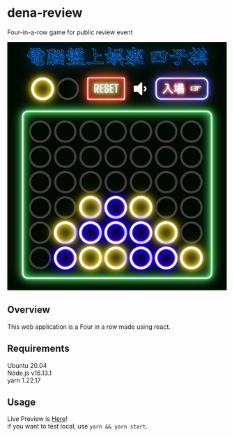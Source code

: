 # dena-review

Four-in-a-row game for public review event

![png](https://github.com/nakamo326/dena-review/blob/main/ss.png)

## Overview

This web application is a Four in a row made using react.

## Requirements

Ubuntu 20.04\
Node.js v16.13.1\
yarn 1.22.17

## Usage

Live Preview is [Here](https://nakamo326.github.io/dena-review/)!\
if you want to test local, use `yarn && yarn start`.

